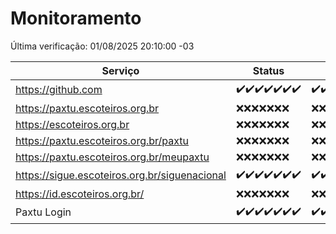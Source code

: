 # Monitoramento

Última verificação: 01/08/2025 20:10:00 -03

|Serviço|Status|Últimas 24h|
|---|---|---|
|https://github.com|<span title="2025-07-25: OK=23">✔️</span><span title="2025-07-26: OK=23">✔️</span><span title="2025-07-27: OK=22">✔️</span><span title="2025-07-28: OK=22">✔️</span><span title="2025-07-29: OK=22">✔️</span><span title="2025-07-30: OK=23">✔️</span><span title="2025-07-31: OK=22">✔️</span>|<span title="31/07/2025 20:10:00 -03 : 200">✔️</span><span title="31/07/2025 21:59:00 -03 : 200">✔️</span><span title="01/08/2025 00:12:00 -03 : 200">✔️</span><span title="01/08/2025 01:44:00 -03 : 200">✔️</span><span title="01/08/2025 02:23:00 -03 : 200">✔️</span><span title="01/08/2025 03:18:00 -03 : 200">✔️</span><span title="01/08/2025 04:17:00 -03 : 200">✔️</span><span title="01/08/2025 05:14:00 -03 : 200">✔️</span><span title="01/08/2025 06:15:00 -03 : 200">✔️</span><span title="01/08/2025 07:11:00 -03 : 200">✔️</span><span title="01/08/2025 08:09:00 -03 : 200">✔️</span><span title="01/08/2025 09:19:00 -03 : 200">✔️</span><span title="01/08/2025 10:30:00 -03 : 200">✔️</span><span title="01/08/2025 11:13:00 -03 : 200">✔️</span><span title="01/08/2025 12:11:00 -03 : 200">✔️</span><span title="01/08/2025 13:13:00 -03 : 200">✔️</span><span title="01/08/2025 14:13:00 -03 : 200">✔️</span><span title="01/08/2025 15:14:00 -03 : 200">✔️</span><span title="01/08/2025 16:11:00 -03 : 200">✔️</span><span title="01/08/2025 17:11:00 -03 : 200">✔️</span><span title="01/08/2025 18:09:00 -03 : 200">✔️</span><span title="01/08/2025 19:09:00 -03 : 200">✔️</span><span title="01/08/2025 20:10:00 -03 : 200">✔️</span>|
|https://paxtu.escoteiros.org.br|<span title="2025-07-25: Falhas=23">❌</span><span title="2025-07-26: Falhas=23">❌</span><span title="2025-07-27: Falhas=22">❌</span><span title="2025-07-28: Falhas=22">❌</span><span title="2025-07-29: Falhas=22">❌</span><span title="2025-07-30: Falhas=23">❌</span><span title="2025-07-31: Falhas=22">❌</span>|<span title="31/07/2025 20:10:00 -03 : 403">❌</span><span title="31/07/2025 21:59:00 -03 : 403">❌</span><span title="01/08/2025 00:12:00 -03 : 403">❌</span><span title="01/08/2025 01:44:00 -03 : 403">❌</span><span title="01/08/2025 02:23:00 -03 : 403">❌</span><span title="01/08/2025 03:18:00 -03 : 403">❌</span><span title="01/08/2025 04:17:00 -03 : 403">❌</span><span title="01/08/2025 05:14:00 -03 : 403">❌</span><span title="01/08/2025 06:15:00 -03 : 403">❌</span><span title="01/08/2025 07:11:00 -03 : 403">❌</span><span title="01/08/2025 08:09:00 -03 : 403">❌</span><span title="01/08/2025 09:19:00 -03 : 403">❌</span><span title="01/08/2025 10:30:00 -03 : 403">❌</span><span title="01/08/2025 11:13:00 -03 : 403">❌</span><span title="01/08/2025 12:11:00 -03 : 403">❌</span><span title="01/08/2025 13:13:00 -03 : 403">❌</span><span title="01/08/2025 14:13:00 -03 : 403">❌</span><span title="01/08/2025 15:14:00 -03 : 403">❌</span><span title="01/08/2025 16:11:00 -03 : 403">❌</span><span title="01/08/2025 17:11:00 -03 : 403">❌</span><span title="01/08/2025 18:09:00 -03 : 403">❌</span><span title="01/08/2025 19:09:00 -03 : 403">❌</span><span title="01/08/2025 20:10:00 -03 : 403">❌</span>|
|https://escoteiros.org.br|<span title="2025-07-25: Falhas=23">❌</span><span title="2025-07-26: Falhas=23">❌</span><span title="2025-07-27: Falhas=22">❌</span><span title="2025-07-28: Falhas=22">❌</span><span title="2025-07-29: Falhas=22">❌</span><span title="2025-07-30: Falhas=23">❌</span><span title="2025-07-31: Falhas=22">❌</span>|<span title="31/07/2025 20:10:00 -03 : 403">❌</span><span title="31/07/2025 21:59:00 -03 : 403">❌</span><span title="01/08/2025 00:12:00 -03 : 403">❌</span><span title="01/08/2025 01:44:00 -03 : 403">❌</span><span title="01/08/2025 02:23:00 -03 : 403">❌</span><span title="01/08/2025 03:18:00 -03 : 403">❌</span><span title="01/08/2025 04:17:00 -03 : 403">❌</span><span title="01/08/2025 05:14:00 -03 : 403">❌</span><span title="01/08/2025 06:15:00 -03 : 403">❌</span><span title="01/08/2025 07:11:00 -03 : 403">❌</span><span title="01/08/2025 08:09:00 -03 : 403">❌</span><span title="01/08/2025 09:19:00 -03 : 403">❌</span><span title="01/08/2025 10:30:00 -03 : 403">❌</span><span title="01/08/2025 11:13:00 -03 : 403">❌</span><span title="01/08/2025 12:11:00 -03 : 403">❌</span><span title="01/08/2025 13:13:00 -03 : 403">❌</span><span title="01/08/2025 14:13:00 -03 : 403">❌</span><span title="01/08/2025 15:14:00 -03 : 403">❌</span><span title="01/08/2025 16:11:00 -03 : 403">❌</span><span title="01/08/2025 17:11:00 -03 : 403">❌</span><span title="01/08/2025 18:09:00 -03 : 403">❌</span><span title="01/08/2025 19:09:00 -03 : 403">❌</span><span title="01/08/2025 20:10:00 -03 : 403">❌</span>|
|https://paxtu.escoteiros.org.br/paxtu|<span title="2025-07-25: Falhas=23">❌</span><span title="2025-07-26: Falhas=23">❌</span><span title="2025-07-27: Falhas=22">❌</span><span title="2025-07-28: Falhas=22">❌</span><span title="2025-07-29: Falhas=22">❌</span><span title="2025-07-30: Falhas=23">❌</span><span title="2025-07-31: Falhas=22">❌</span>|<span title="31/07/2025 20:10:00 -03 : 403">❌</span><span title="31/07/2025 21:59:00 -03 : 403">❌</span><span title="01/08/2025 00:12:00 -03 : 403">❌</span><span title="01/08/2025 01:44:00 -03 : 403">❌</span><span title="01/08/2025 02:23:00 -03 : 403">❌</span><span title="01/08/2025 03:18:00 -03 : 403">❌</span><span title="01/08/2025 04:17:00 -03 : 403">❌</span><span title="01/08/2025 05:14:00 -03 : 403">❌</span><span title="01/08/2025 06:15:00 -03 : 403">❌</span><span title="01/08/2025 07:11:00 -03 : 403">❌</span><span title="01/08/2025 08:09:00 -03 : 403">❌</span><span title="01/08/2025 09:19:00 -03 : 403">❌</span><span title="01/08/2025 10:30:00 -03 : 403">❌</span><span title="01/08/2025 11:13:00 -03 : 403">❌</span><span title="01/08/2025 12:11:00 -03 : 403">❌</span><span title="01/08/2025 13:13:00 -03 : 403">❌</span><span title="01/08/2025 14:13:00 -03 : 403">❌</span><span title="01/08/2025 15:14:00 -03 : 403">❌</span><span title="01/08/2025 16:11:00 -03 : 403">❌</span><span title="01/08/2025 17:11:00 -03 : 403">❌</span><span title="01/08/2025 18:09:00 -03 : 403">❌</span><span title="01/08/2025 19:09:00 -03 : 403">❌</span><span title="01/08/2025 20:10:00 -03 : 403">❌</span>|
|https://paxtu.escoteiros.org.br/meupaxtu|<span title="2025-07-25: Falhas=23">❌</span><span title="2025-07-26: Falhas=23">❌</span><span title="2025-07-27: Falhas=22">❌</span><span title="2025-07-28: Falhas=22">❌</span><span title="2025-07-29: Falhas=22">❌</span><span title="2025-07-30: Falhas=23">❌</span><span title="2025-07-31: Falhas=22">❌</span>|<span title="31/07/2025 20:10:00 -03 : 403">❌</span><span title="31/07/2025 21:59:00 -03 : 403">❌</span><span title="01/08/2025 00:12:00 -03 : 403">❌</span><span title="01/08/2025 01:44:00 -03 : 403">❌</span><span title="01/08/2025 02:23:00 -03 : 403">❌</span><span title="01/08/2025 03:18:00 -03 : 403">❌</span><span title="01/08/2025 04:17:00 -03 : 403">❌</span><span title="01/08/2025 05:14:00 -03 : 403">❌</span><span title="01/08/2025 06:15:00 -03 : 403">❌</span><span title="01/08/2025 07:11:00 -03 : 403">❌</span><span title="01/08/2025 08:09:00 -03 : 403">❌</span><span title="01/08/2025 09:19:00 -03 : 403">❌</span><span title="01/08/2025 10:30:00 -03 : 403">❌</span><span title="01/08/2025 11:13:00 -03 : 403">❌</span><span title="01/08/2025 12:11:00 -03 : 403">❌</span><span title="01/08/2025 13:13:00 -03 : 403">❌</span><span title="01/08/2025 14:13:00 -03 : 403">❌</span><span title="01/08/2025 15:14:00 -03 : 403">❌</span><span title="01/08/2025 16:11:00 -03 : 403">❌</span><span title="01/08/2025 17:11:00 -03 : 403">❌</span><span title="01/08/2025 18:09:00 -03 : 403">❌</span><span title="01/08/2025 19:09:00 -03 : 403">❌</span><span title="01/08/2025 20:10:00 -03 : 403">❌</span>|
|https://sigue.escoteiros.org.br/siguenacional|<span title="2025-07-25: OK=23">✔️</span><span title="2025-07-26: OK=23">✔️</span><span title="2025-07-27: OK=22">✔️</span><span title="2025-07-28: OK=22">✔️</span><span title="2025-07-29: OK=22">✔️</span><span title="2025-07-30: OK=23">✔️</span><span title="2025-07-31: OK=22">✔️</span>|<span title="31/07/2025 20:10:00 -03 : 200">✔️</span><span title="31/07/2025 21:59:00 -03 : 200">✔️</span><span title="01/08/2025 00:12:00 -03 : 200">✔️</span><span title="01/08/2025 01:44:00 -03 : 200">✔️</span><span title="01/08/2025 02:23:00 -03 : 200">✔️</span><span title="01/08/2025 03:18:00 -03 : 200">✔️</span><span title="01/08/2025 04:17:00 -03 : 200">✔️</span><span title="01/08/2025 05:14:00 -03 : 200">✔️</span><span title="01/08/2025 06:15:00 -03 : 200">✔️</span><span title="01/08/2025 07:11:00 -03 : 200">✔️</span><span title="01/08/2025 08:09:00 -03 : 200">✔️</span><span title="01/08/2025 09:19:00 -03 : 200">✔️</span><span title="01/08/2025 10:30:00 -03 : 200">✔️</span><span title="01/08/2025 11:13:00 -03 : 200">✔️</span><span title="01/08/2025 12:11:00 -03 : 200">✔️</span><span title="01/08/2025 13:13:00 -03 : 200">✔️</span><span title="01/08/2025 14:13:00 -03 : 200">✔️</span><span title="01/08/2025 15:14:00 -03 : 200">✔️</span><span title="01/08/2025 16:11:00 -03 : 200">✔️</span><span title="01/08/2025 17:11:00 -03 : 200">✔️</span><span title="01/08/2025 18:09:00 -03 : 200">✔️</span><span title="01/08/2025 19:09:00 -03 : 200">✔️</span><span title="01/08/2025 20:10:00 -03 : 200">✔️</span>|
|https://id.escoteiros.org.br/|<span title="2025-07-25: Falhas=23">❌</span><span title="2025-07-26: Falhas=23">❌</span><span title="2025-07-27: Falhas=22">❌</span><span title="2025-07-28: Falhas=22">❌</span><span title="2025-07-29: Falhas=22">❌</span><span title="2025-07-30: Falhas=23">❌</span><span title="2025-07-31: Falhas=22">❌</span>|<span title="31/07/2025 20:10:00 -03 : 403">❌</span><span title="31/07/2025 21:59:00 -03 : 403">❌</span><span title="01/08/2025 00:12:00 -03 : 403">❌</span><span title="01/08/2025 01:44:00 -03 : 403">❌</span><span title="01/08/2025 02:23:00 -03 : 403">❌</span><span title="01/08/2025 03:18:00 -03 : 403">❌</span><span title="01/08/2025 04:17:00 -03 : 403">❌</span><span title="01/08/2025 05:14:00 -03 : 403">❌</span><span title="01/08/2025 06:15:00 -03 : 403">❌</span><span title="01/08/2025 07:11:00 -03 : 403">❌</span><span title="01/08/2025 08:09:00 -03 : 403">❌</span><span title="01/08/2025 09:19:00 -03 : 403">❌</span><span title="01/08/2025 10:30:00 -03 : 403">❌</span><span title="01/08/2025 11:13:00 -03 : 403">❌</span><span title="01/08/2025 12:11:00 -03 : 403">❌</span><span title="01/08/2025 13:13:00 -03 : 403">❌</span><span title="01/08/2025 14:13:00 -03 : 403">❌</span><span title="01/08/2025 15:14:00 -03 : 403">❌</span><span title="01/08/2025 16:11:00 -03 : 403">❌</span><span title="01/08/2025 17:11:00 -03 : 403">❌</span><span title="01/08/2025 18:09:00 -03 : 403">❌</span><span title="01/08/2025 19:09:00 -03 : 403">❌</span><span title="01/08/2025 20:10:00 -03 : 403">❌</span>|
|Paxtu Login|<span title="2025-07-25: OK=23">✔️</span><span title="2025-07-26: OK=23">✔️</span><span title="2025-07-27: OK=22">✔️</span><span title="2025-07-28: OK=22">✔️</span><span title="2025-07-29: OK=22">✔️</span><span title="2025-07-30: OK=23">✔️</span><span title="2025-07-31: OK=22">✔️</span>|<span title="31/07/2025 20:10:00 -03 : 200">✔️</span><span title="31/07/2025 21:59:00 -03 : 200">✔️</span><span title="01/08/2025 00:12:00 -03 : 200">✔️</span><span title="01/08/2025 01:44:00 -03 : 200">✔️</span><span title="01/08/2025 02:23:00 -03 : 200">✔️</span><span title="01/08/2025 03:18:00 -03 : 200">✔️</span><span title="01/08/2025 04:17:00 -03 : 200">✔️</span><span title="01/08/2025 05:14:00 -03 : 200">✔️</span><span title="01/08/2025 06:15:00 -03 : 200">✔️</span><span title="01/08/2025 07:11:00 -03 : 200">✔️</span><span title="01/08/2025 08:09:00 -03 : 200">✔️</span><span title="01/08/2025 09:19:00 -03 : 200">✔️</span><span title="01/08/2025 10:30:00 -03 : 200">✔️</span><span title="01/08/2025 11:13:00 -03 : 200">✔️</span><span title="01/08/2025 12:11:00 -03 : 200">✔️</span><span title="01/08/2025 13:13:00 -03 : 200">✔️</span><span title="01/08/2025 14:13:00 -03 : 200">✔️</span><span title="01/08/2025 15:14:00 -03 : 200">✔️</span><span title="01/08/2025 16:11:00 -03 : 200">✔️</span><span title="01/08/2025 17:11:00 -03 : 200">✔️</span><span title="01/08/2025 18:09:00 -03 : 200">✔️</span><span title="01/08/2025 19:09:00 -03 : 200">✔️</span><span title="01/08/2025 20:10:00 -03 : 200">✔️</span>|
